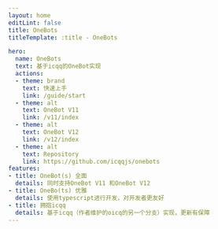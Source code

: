 ```yaml
---
layout: home
editLint: false
title: OneBots
titleTemplate: :title - OneBots

hero:
  name: OneBots
  text: 基于icqq的OneBot实现
  actions:
  - theme: brand
    text: 快速上手
    link: /guide/start
  - theme: alt
    text: OneBot V11
    link: /v11/index
  - theme: alt
    text: OneBot V12
    link: /v12/index
  - theme: alt
    text: Repository
    link: https://github.com/icqqjs/onebots
features:
- title: OneBot(s) 全面
  details: 同时支持OneBot V11 和OneBot V12
- title: OneBo(ts) 优雅
  details: 使用typescript进行开发，对开发者更友好
- title: 拥抱icqq
  details: 基于icqq（作者维护的oicq的另一个分支）实现，更新有保障
---
```

